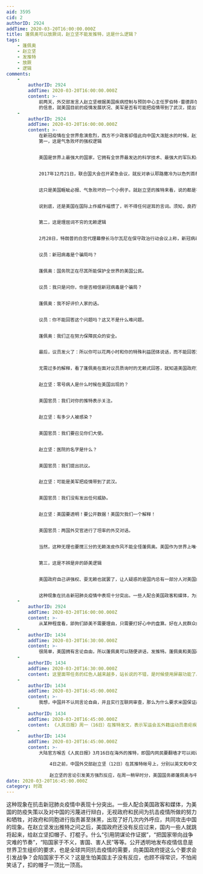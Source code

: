 ```yaml
---
aid: 3595
cid: 2
authorID: 2924
addTime: 2020-03-20T16:00:00.000Z
title: 蓬佩奥可以放厥词，赵立坚不能发推特，这是什么逻辑？
tags:
    - 蓬佩奥
    - 赵立坚
    - 发推特
    - 放厥
    - 逻辑
comments:
    -
        authorID: 2924
        addTime: 2020-03-20T16:00:00.000Z
        content: >-
            前两天，外交部发言人赵立坚根据美国疾病控制与预防中心主任罗伯特·雷德菲尔德“招供”
            的信息，就美国目前的疫情发展状况、美军是否有可能把疫情带到了武汉，提出了疑问和公开有关信息的要求。当赵立坚的推特还没有得到美国政府回应时，国内一些人立马发出了责难甚至辱骂，按照此类事件必定“里呼外应”的规律，美国国务院13日传召了中国驻美大使崔天凯，就赵立坚的推特发问提出了抗议。
    -
        authorID: 2924
        addTime: 2020-03-20T16:00:00.000Z
        content: >-
            在新冠疫情在全世界愈演愈烈，西方不少政客却借此向中国大泼脏水的时候，赵立坚发出的这个没有任何夸大渲染的要求再正当不过了。看看美国的高官政客们是怎么污蔑疫情中的中国吧，随便举一例子。3月6日，美国国务卿蓬佩奥在接受媒体采访时将新型冠状病毒称为“武汉冠状病毒”，并称由于中方不公开、不透明，美方获得的信息不完善，导致美方落后于疫情挑战。蓬佩奥在正式的媒体采访中不尊重世卫组织的决定，利用新冠病毒对中国和武汉污名化，中国政府和民间除了正常回应之外，没有任何过激反应，那些公知美粉们更是直接无视。现在赵立坚发个正常的推特，怎么在国内外引起这么大的反响？我想除了赵立坚的推特之问也许触及了美国或美军的核心要害之外，从逻辑上看，还有以下几个原因。
            第一，这是气急败坏的强权逻辑


            美国是世界上最强大的国家，它拥有全世界最发达的科学技术、最强大的军队和最高效的金融系统，独霸从经济、政治到科技、文化等各个领域的诸多好处，特别是冷战结束之初，它看谁不顺眼就制裁谁、谁不服就打谁，对敢于说不或者潜在竞争对手，轻则打压报复，重则颠覆政权、肢解国家。近年来，随着世界爱好和平力量的发展壮大，加之美国对霸权力量无限制利用引发世界公愤和自身削弱，其他力量对美国霸权行径的约束逐渐加强，美国在逐步控制其武力冲动的同时，加大了在其他领域的强权行动，表现在宣传舆论领域，就是调门越来越高，言论越来越出格。


            2017年12月21日，联合国大会召开紧急会议，就反对承认耶路撒冷为以色列首都的议案进行表决。在投票之前，特朗普威胁将切断对投赞成票国家的援助，美国常驻联合国代表黑莉发推特警告说：“美国将记下支持该决议国家的名字。”她还向180多个国家的代表发出“恐吓信”说：“特朗普总统将非常仔细地观看此次投票，并要求我向他报告所有投票反对我们的国家。我们将盯着有关这个问题的每一票。”当然，特朗普和黑莉的威胁无效，联合国大会以压倒性多数投票通过了这个决议。


            这只是美国睚眦必报、气急败坏的一个小例子。就赵立坚的推特来看，说的都是有根有据的大实话，就是真的戳中了美国的机密，也不用如此大动肝火。多大个事啊？就要传召大使。要知道作为美国国务卿的蓬佩奥，在接受媒体正式采访时将新型冠状病毒称为“武汉冠状病毒”，还将美国防疫不力的责任甩锅中国，我国外交部发言人也只是在有记者提问时，才将蓬佩奥的卑劣言行作了个定性而已。当然，赵立坚只是就事论事，实话实说，蓬佩奥则是信口雌黄，大放厥词，两者也不可同日而语。


            说到底，还是美国在国际上作威作福惯了，听不得任何逆耳的言词。须知，良药苦口，忠言逆耳，美国政府好好回答一下赵立坚的推特之问，而不是敷衍威吓，不但有利于抗击新冠疫情，还会大大改善美国的国际形象


            第二，这是理屈词不穷的无赖逻辑


            2月28日，特朗普的白宫代理幕僚长马尔瓦尼在保守政治行动会议上称，新冠病毒是民主党的“骗局”。当天，蓬佩奥在众议院就新冠病毒疫情接受质询时，被众议院议员连番追问此事。下面是一段有趣的对话。


            议员：新冠病毒是个骗局吗？


            蓬佩奥：国务院正在尽其所能保护全世界的美国公民。


            议员：我只是问你，你是否相信新冠病毒是个骗局？


            蓬佩奥：我不好评价人家的话。


            议员：你不能回答这个问题吗？这又不是什么难问题。


            蓬佩奥：我们正在努力保障民众的安全。


            最后，议员发火了：所以你可以花两小时和你的特殊利益团体说话，而不能回答这个生死攸关的问题，你真可耻！


            无需过多的解释，看了蓬佩奥在面对议员质询时的无赖式回答，就知道美国政府对赵立坚的推特之问会如何应对了。把赵立坚的推特之问和美国国务院官员的反应分解一下，也可以脑补出如下对话：


            赵立坚：零号病人是什么时候在美国出现的？


            美国官员：我们对你的推特表示关注。


            赵立坚：有多少人被感染？


            美国官员：我们要召见你们大使。


            赵立坚：医院的名字是什么？


            美国官员：我们提出抗议。


            赵立坚：可能是美军把疫情带到了武汉。


            美国官员：我们没有发出任何威胁。


            赵立坚：美国要透明！要公开数据！美国欠我们一个解释！


            美国官员：两国外交官进行了坦率的外交对话。


            当然，这种无理也要搅三分的无赖泼皮作风不能全怪蓬佩奥。美国作为世界上唯一拥有霸权的超级大国，一直把自己的需要当成了世界的真理，尤其是特朗普上台之后，“退群”、“耍赖”成了美国处理国际关系的主题词，根本没把国际社会和国际条约当回事，想约就约，想退就退，在应对疫情过程中采用这种无赖逻辑也不奇怪。


            第三，这是不辨是非的舔美逻辑


            美国政府自己讲强权、耍无赖也就罢了，让人疑惑的是国内总有一部分人对美国的立场无底线地支持、吹捧。近年来，在中国与西方的舆论场中，国内有一些人十分反常，西方不管做什么都对，中国不管做什么都错，在西方国家中，尤以美国为标杆，不辨黑白地跪舔美国成了他们的评判标准。


            这种现象在抗击新冠肺炎疫情中表现十分突出。一些人配合美国政客和媒体，为美国的防疫失策以及对中国的污蔑进行辩白，无视政府和民间为抗击疫情所做的努力和牺牲，对政府和同胞进行指责甚至抹黑，出现了好几次内外呼应，共同攻击中国的现象。在赵立坚发出推特之问之后，美国政府还没有反应过来，国内一些人就跳将起来，给赵立坚扣帽子、打棍子。什么“引用阴谋论作证据”，“把国家带向战争灾难的节奏”，“陷国家于不义，害国、害人民”等等。公开透明地发布疫情信息是世界卫生组织的要求，也是全球共同抗击疫情的需要，向美国政府提这么个要求会引发战争？会陷国家于不义？这是生怕美国主子没有反应，也顾不得常识，不怕闹笑话了，扣的帽子一顶比一顶高。
    -
        authorID: 2924
        addTime: 2020-03-20T16:00:00.000Z
        content: >-
            从某种程度看，舔狗们舔美不需要理由，只需要打好心中的盘算。好在人民群众的眼睛是雪亮的，随着国家的继续发展，舔美者们舔到最后只会舔得一无所有。
    -
        authorID: 1434
        addTime: 2020-03-20T16:30:00.000Z
        content: >-
            很简单，美国拥有言论自由，所以蓬佩奥可以随便讲话，发推特。蓬佩奥和美国政客也不可以在微博微信上随意发文，按照对等原则，赵立坚不可以随意发推特，但他在微博微信可以随便讲。赵立坚发推必须也一样尊重相当于“中国对待外国人使用中国社交网络审查标准”的标准，也就是说不可以攻击美国政府政策，不可以干涉美国国内事务，不可以发表未经美国政府核实的小道消息和网传，不可以指责总统特朗普。当然，如果蓬佩奥在微博可以随意发表他在推特发表的言论的话，那么赵立坚也可以。
    -
        authorID: 1434
        addTime: 2020-03-20T16:30:00.000Z
        content: 这里面带任务的红色人越来越多，站长说的不错，是时候使用屏蔽功能了。
    -
        authorID: 1434
        addTime: 2020-03-20T16:45:00.000Z
        content: >-
            我想，中国并不认同言论自由，并且实行互联网审查，那么为什么要求米国保证赵立坚的言论自由？难道这种不是双方的。我想，中国这时候再提入乡随俗，根据当地法规和政策享受言论自由有些可笑。你觉得你不保证美国人在华言论自由和新闻自由，为什么期待美国保护你的。
    -
        authorID: 1434
        addTime: 2020-03-20T16:45:00.000Z
        content: 《人民日报》周一（16日）在推特发文，表示军运会五外籍运动员患疟疾与新冠肺炎无关，无疑打脸外交部战狼发言人。
    -
        authorID: 1434
        addTime: 2020-03-20T16:45:00.000Z
        content: >-
            大陆官方喉舌《人民日报》3月16日在海外的推特，即国内网民要翻墙才可以阅读的美国社交媒体发文，标题是「金银潭医院：军运会五外籍运动员患疟疾与新冠肺炎无关」。内文指，近日一则「军运会期间五名外籍运动员因身患输入性传染病被送往武汉市金银潭医院」的旧闻引发热议，有网友提出新冠肺炎「零号病例」的猜测，对此，金银潭医院院长张定宇表示，五外籍运动员系患疟疾入院并得到妥善安置，与新冠肺炎无关。

                4日之前，中国外交部赵立坚（12日）在其推特帐号上，分别以英文和中文发表了措辞严厉的推文，公开指控「美军把疫情带到了武汉」，并要求美国政府作出解释及公开数据。
                
                赵立坚的言论引发美方强烈反应，在周一稍早时分，美国国务卿蓬佩奥与中共的外交事务主管、政治局委员杨洁篪通电话。国务院发言人奥特加斯表示「蓬佩奥3月16日与中国共产党中央外事工作委员会办公室主任杨洁篪通电话。蓬佩奥国务卿对中华人民共和国把对COVID-19疫情的怪罪推卸给美国的做法，表达美方的强烈反对。国务卿强调说，现在不是散布不实信息和荒诞谣言的时候，而是各国团结抗击共同威胁的时候。」
date: 2020-03-20T16:45:00.000Z
category: 时政
---
```


这种现象在抗击新冠肺炎疫情中表现十分突出。一些人配合美国政客和媒体，为美国的防疫失策以及对中国的污蔑进行辩白，无视政府和民间为抗击疫情所做的努力和牺牲，对政府和同胞进行指责甚至抹黑，出现了好几次内外呼应，共同攻击中国的现象。在赵立坚发出推特之问之后，美国政府还没有反应过来，国内一些人就跳将起来，给赵立坚扣帽子、打棍子。什么“引用阴谋论作证据”，“把国家带向战争灾难的节奏”，“陷国家于不义，害国、害人民”等等。公开透明地发布疫情信息是世界卫生组织的要求，也是全球共同抗击疫情的需要，向美国政府提这么个要求会引发战争？会陷国家于不义？这是生怕美国主子没有反应，也顾不得常识，不怕闹笑话了，扣的帽子一顶比一顶高。
